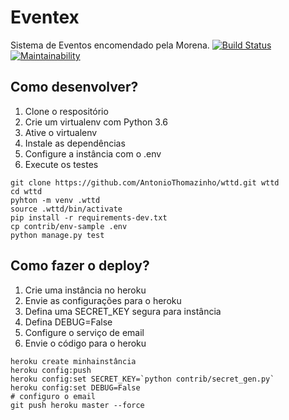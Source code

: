 # Eventex

Sistema de Eventos encomendado pela Morena.
[![Build Status](https://travis-ci.org/AntonioThomazinho/wttd.svg?branch=master)](https://travis-ci.org/AntonioThomazinho/wttd)
[![Maintainability](https://api.codeclimate.com/v1/badges/4ddd454fcd240651b698/maintainability)](https://codeclimate.com/github/AntonioThomazinho/wttd/maintainability)
## Como desenvolver?

1. Clone o respositório
2. Crie um virtualenv com Python 3.6
3. Ative o virtualenv
4. Instale as dependências
5. Configure a instância com o .env
6. Execute os testes

```console
git clone https://github.com/AntonioThomazinho/wttd.git wttd
cd wttd
pyhton -m venv .wttd
source .wttd/bin/activate
pip install -r requirements-dev.txt
cp contrib/env-sample .env
python manage.py test
```

## Como fazer o deploy?

1. Crie uma instância no heroku
2. Envie as configurações para o heroku
3. Defina uma SECRET_KEY segura para instância
4. Defina DEBUG=False
5. Configure o serviço de email
6. Envie o código para o heroku

```console
heroku create minhainstância
heroku config:push
heroku config:set SECRET_KEY=`python contrib/secret_gen.py`
heroku config:set DEBUG=False
# configuro o email
git push heroku master --force
```



 

